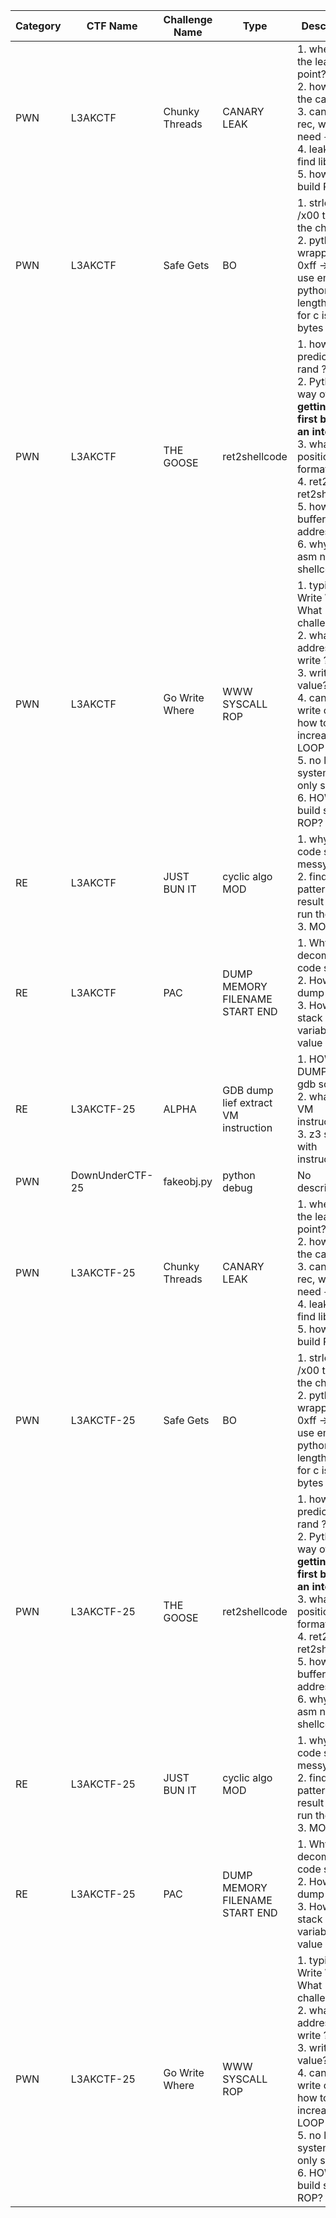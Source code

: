 | Category | CTF Name | Challenge Name | Type                           | Description                                                                                                                                                                                                                            | Date       | Solved |
| -------- | -------- | -------------- | ------------------------------ | -------------------------------------------------------------------------------------------------------------------------------------------------------------------------------------------------------------------------------------- | ---------- | ------ |
| PWN      | L3AKCTF  | Chunky Threads | CANARY LEAK                    | 1. where is the leaking point?<br>2. how to find the canary?<br>3. canary rec, why need + b'\0'<br>4. leak stack find libc base<br>5. how to build ROP                                                                                 | 2025-07-16 | ✅ Yes  |
| PWN      | L3AKCTF  | Safe Gets      | BO                             | 1. strlen -> /x00 to stop the checking<br>2. python wrapper only 0xff -> can use emoji in python on 1 length, but for c is 4 bytes                                                                                                     | 2025-07-15 | ✅ Yes  |
| PWN      | L3AKCTF  | THE GOOSE      | ret2shellcode                  | 1. how to predict the rand ?<br>2. Python’s way of **getting the first byte as an integer**.<br>3. what position to format string<br>4. ret2libc or ret2shellcode<br>5. how to find buffer address<br>6. why need asm nop in shellcode | 2025-07-15 | ✅ Yes  |
| PWN      | L3AKCTF  | Go Write Where | WWW SYSCALL ROP                | 1. typical Write Where What challenge<br>2. what address to write ?<br>3. write what value?<br>4. can only write once, how to increase LOOP<br>5. no libc no system, can only syscall<br>6. HOW to build syscall ROP?                  | 2025-07-17 | ✅ Yes  |
| RE       | L3AKCTF  | JUST BUN IT    | cyclic algo MOD                | 1. why the code so messy?<br>2. find the pattern of result after run the elf<br>3. MOD                                                                                                                                                 | 2025-07-20 | ✅ Yes  |
| RE       | L3AKCTF  | PAC            | DUMP MEMORY FILENAME START END | 1. Why decompile code so less?<br>2. How to dump it?<br>3. How to list stack variable value                                                                                                                                            | 2025-07-19 | ✅ Yes  |
| RE | L3AKCTF-25 | ALPHA | GDB dump lief extract VM instruction | 1. HOW TO DUMP? with gdb script<br>2. what is the VM instruction?<br>3. z3 solve with instruction? | 2025-07-23 | ✅ Yes |
| PWN | DownUnderCTF-25 | fakeobj.py | python debug | No description. | 2025-07-21 | ❌ No |
| PWN | L3AKCTF-25 | Chunky Threads | CANARY LEAK | 1. where is the leaking point?<br>2. how to find the canary?<br>3. canary rec, why need + b'\0'<br>4. leak stack find libc base<br>5. how to build ROP | 2025-07-21 | ✅ Yes |
| PWN | L3AKCTF-25 | Safe Gets | BO | 1. strlen -> /x00 to stop the checking<br>2. python wrapper only 0xff -> can use emoji in python on 1 length, but for c is 4 bytes | 2025-07-21 | ✅ Yes |
| PWN | L3AKCTF-25 | THE GOOSE | ret2shellcode | 1. how to predict the rand ?<br>2. Python’s way of **getting the first byte as an integer**.<br>3. what position to format string<br>4. ret2libc or ret2shellcode<br>5. how to find buffer address<br>6. why need asm nop in shellcode | 2025-07-21 | ✅ Yes |
| RE | L3AKCTF-25 | JUST BUN IT | cyclic algo MOD | 1. why the code so messy?<br>2. find the pattern of result after run the elf<br>3. MOD | 2025-07-20 | ✅ Yes |
| RE | L3AKCTF-25 | PAC | DUMP MEMORY FILENAME START END | 1. Why decompile code so less?<br>2. How to dump it?<br>3. How to list stack variable value | 2025-07-19 | ✅ Yes |
| PWN | L3AKCTF-25 | Go Write Where | WWW SYSCALL ROP | 1. typical Write Where What challenge<br>2. what address to write ?<br>3. write what value?<br>4. can only write once, how to increase LOOP<br>5. no libc no system, can only syscall<br>6. HOW to build syscall ROP? | 2025-07-17 | ✅ Yes |
